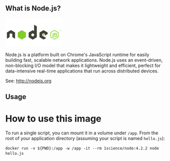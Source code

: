 

## What is Node.js?

![logo](logo.png)


Node.js is a platform built on Chrome's JavaScript runtime for easily building
fast, scalable network applications. Node.js uses an event-driven, non-blocking
I/O model that makes it lightweight and efficient, perfect for data-intensive
real-time applications that run across distributed devices.

See: http://nodejs.org

## Usage

# How to use this image


To run a single script, you can mount it in a volume under `/app`. From
the root of your application directory (assuming your script is named
`hello.js`):

```
docker run -v ${PWD}:/app -w /app -it --rm 1science/node:4.2.2 node hello.js 
```


